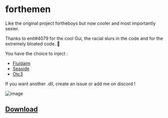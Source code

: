 # forthemen

Like the original project fortheboys but now cooler and most importantly sexier.

Thanks to enit#4079 for the cool Gui, the racial slurs in the code and for the extremely bloated code. 💖   

You have the choice to inject : 
  - [Fluidaim](https://www.unknowncheats.me/forum/cs-go-releases/411366-fluidaim-internal-legit-cheat.html)
  - [Seaside](https://www.unknowncheats.me/forum/cs-go-releases/448796-seaside-changer.html)
  - [Otc3](https://discord.gg/GUcRJT8)

If you want another .dll, create an issue or add me on discord !

![image](https://user-images.githubusercontent.com/51123580/120225075-e1fdbf80-c244-11eb-8530-c68e6abca7bd.png)

## [Download](https://github.com/doonayy/forthemen/releases/download/v1/SimpleLoader.exe)


